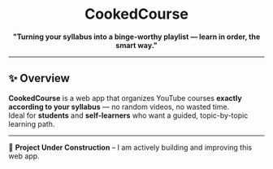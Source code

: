 <div align="center">

  # CookedCourse
  **"Turning your syllabus into a binge-worthy playlist — learn in order, the smart way."** 
</div>

---

## ✨ Overview

**CookedCourse** is a web app that organizes YouTube courses **exactly according to your syllabus** — no random videos, no wasted time.  
Ideal for **students** and **self-learners** who want a guided, topic-by-topic learning path.

---

  🚧 **Project Under Construction** – I am actively building and improving this web app.